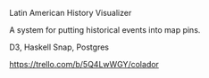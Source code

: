 Latin American History Visualizer

A system for putting historical events into map pins.

D3, Haskell Snap, Postgres


https://trello.com/b/5Q4LwWGY/colador
